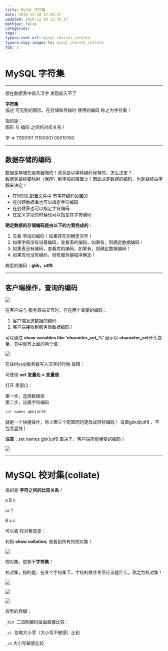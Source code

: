 ```yaml
---
title: MySQL 字符集
date: 2018-12-18 12:35:17
updated: 2018-12-18 12:35:17 
mathjax: false
categories: 
tags:
typora-root-url: mysql_charset_collate
typora-copy-images-to: mysql_charset_collate
top: 1
---
```



# MySQL 字符集

----

想在数据表中插入汉字 发现插入不了



**字符集**  
描述 可见到的图形，在存储和传输时 使用的编码 称之为字符集！

指的是：   
图形 与 编码 之间的对应关系！

 

字 => 11100101 11100001 00010100

----



## 数据存储的编码

数据是存储在服务器端的！究竟是以哪种编码保存的，怎么决定？   
数据是最终要映射（保存）到字段的层面上！因此决定数据的编码，也是最终由字段来决定！

 

* 在MSQL配置文件中 有字符编码设置的 
* 在创建数据库也可以指定字符编码 
* 在创建表也可以指定字符编码 
* 在定义字段的时候也可以指定其字符编码 

 

**确定数据的存储编码是由以下的方案完成的**：

1. 先看 字段的编码！如果存在则确定完毕！
2. 如果字段没有设置编码，查看表的编码，如果有，则确定数据编码！
3. 如果表没有编码，查看库的编码，如果有，则确定数据编码！
4. 如果库也没有编码，则有服务器程序确定！



典型的编码：**gbk，utf8**

----



## 客户端操作，查询的编码

![](client_charset_show.png)

在客户端与 服务器端交互时，存在两个重要的编码：

1. 客户端发送数据的编码
2. 客户端接收到服务器数据编码！

 

可以通过 **show variables like ‘character_set_%’** 展示以 **character_set**开头变量，其中就有上面的两个值：

![](show_var_char.png)

 

 

在往Mysql服务器写入汉字的时候 报错：  

可使用 **set** **变量名 =** **变量值**



打开 黑窗口：   

第一步，选择数据库    
第二步，设置字符编码   

 

```bash
set names gbk|utf8
```

就是一个快捷操作，将上面三个配置同时更改成目标编码！ 
设置gbk或utf8 ，不包含竖线 |

 

**注意**：set names gbk|utf8 取决于，客户端所能接受的编码！

![](mysql_liucheng.png)



----



# MySQL 校对集(collate)

指的是 **字符之间的比较关系**！

a B c

or？

B a c

可以被 校对集改变：

利用 **show collation;** 查看到所有的校对集！

![](1536906389_image1.png)

校对集，依赖于**字符集**！

校对集，指的是，在某个字符集下，字符的排序关系应该是什么，称之为校对集！

![](1536906389_image2.png)

![](1536906389_image3.png)

![](1536906389_image4.png)

典型的后缀：

`_bin `二进制编码层面直接比较：

`_ci `忽略大小写（大小写不敏感）比较

`_cs` 大小写敏感比较